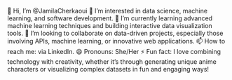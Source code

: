 👋 Hi, I’m @JamilaCherkaoui
👀 I’m interested in data science, machine learning, and software development.
🌱 I’m currently learning advanced machine learning techniques and building interactive data visualization tools.
💞️ I’m looking to collaborate on data-driven projects, especially those involving APIs, machine learning, or innovative web applications.
📫 How to reach me: via LinkedIn.
😄 Pronouns: She/Her
⚡ Fun fact: I love combining technology with creativity, whether it’s through generating unique anime characters or visualizing complex datasets in fun and engaging ways!

<!---
JamilaCherkaoui/JamilaCherkaoui is a ✨ special ✨ repository because its `README.md` (this file) appears on your GitHub profile.
You can click the Preview link to take a look at your changes.
--->
